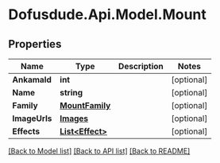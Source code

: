 # Dofusdude.Api.Model.Mount

## Properties

Name | Type | Description | Notes
------------ | ------------- | ------------- | -------------
**AnkamaId** | **int** |  | [optional] 
**Name** | **string** |  | [optional] 
**Family** | [**MountFamily**](MountFamily.md) |  | [optional] 
**ImageUrls** | [**Images**](Images.md) |  | [optional] 
**Effects** | [**List&lt;Effect&gt;**](Effect.md) |  | [optional] 

[[Back to Model list]](../README.md#documentation-for-models) [[Back to API list]](../README.md#documentation-for-api-endpoints) [[Back to README]](../README.md)

